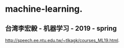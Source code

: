 # machine-learning.  


## 台湾李宏毅 - 机器学习 - 2019 - spring
http://speech.ee.ntu.edu.tw/~tlkagk/courses_ML19.html. 
